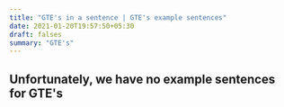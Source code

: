 ```yaml
---
title: "GTE's in a sentence | GTE's example sentences"
date: 2021-01-20T19:57:50+05:30
draft: falses
summary: "GTE's"
---
```

## Unfortunately, we have no example sentences for GTE's                 
